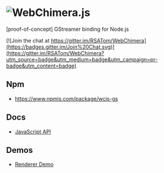 # <img alt="WebChimera.js" src="https://raw.githubusercontent.com/jaruba/wcjs-logos/master/logos/small/webchimera.png">
[proof-of-concept] GStreamer binding for Node.js

[![Join the chat at https://gitter.im/RSATom/WebChimera](https://badges.gitter.im/Join%20Chat.svg)](https://gitter.im/RSATom/WebChimera?utm_source=badge&utm_medium=badge&utm_campaign=pr-badge&utm_content=badge)

## Npm
* https://www.npmjs.com/package/wcjs-gs

## Docs
* [JavaScript API](https://github.com/RSATom/wcjs-gs/wiki/JavaScript-API)

## Demos
* [Renderer Demo](https://github.com/RSATom/wcjs-ugly-demo/tree/wcjs-gs)
